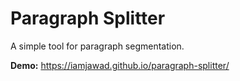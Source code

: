 # Paragraph Splitter
A simple tool for paragraph segmentation.

**Demo:** https://iamjawad.github.io/paragraph-splitter/